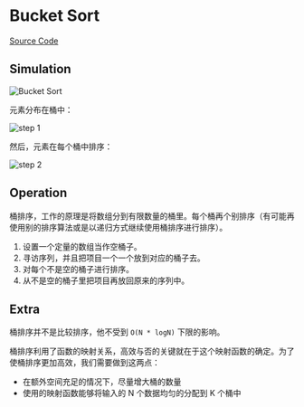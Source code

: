 # Bucket Sort

[Source Code](./index.js)

## Simulation

![Bucket Sort](https://upload.wikimedia.org/wikipedia/commons/6/6a/Sorting_quicksort_anim.gif)

元素分布在桶中：

![step 1](https://www.runoob.com/wp-content/uploads/2019/03/Bucket_sort_1.svg_.png)

然后，元素在每个桶中排序：

![step 2](https://www.runoob.com/wp-content/uploads/2019/03/Bucket_sort_2.svg_.png)

## Operation

桶排序，工作的原理是将数组分到有限数量的桶里。每个桶再个别排序（有可能再使用别的排序算法或是以递归方式继续使用桶排序进行排序）。

1. 设置一个定量的数组当作空桶子。
2. 寻访序列，并且把项目一个一个放到对应的桶子去。
3. 对每个不是空的桶子进行排序。
4. 从不是空的桶子里把项目再放回原来的序列中。

## Extra

桶排序并不是比较排序，他不受到 `O(N * logN)` 下限的影响。

桶排序利用了函数的映射关系，高效与否的关键就在于这个映射函数的确定。为了使桶排序更加高效，我们需要做到这两点：

- 在额外空间充足的情况下，尽量增大桶的数量
- 使用的映射函数能够将输入的 N 个数据均匀的分配到 K 个桶中
